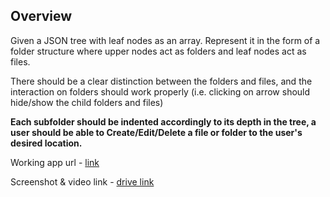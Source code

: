 ## Overview

Given a JSON tree with leaf nodes as an array. Represent it in the form of a folder structure where upper nodes act as folders and leaf nodes act as files.

There should be a clear distinction between the folders and files, and the interaction on folders should work properly (i.e. clicking on arrow should hide/show the child folders and files)

**Each subfolder should be indented accordingly to its depth in the tree, a user should be able to Create/Edit/Delete a file or folder to the user's desired location.**

Working app url - [link](https://create-folder-structure-app.netlify.app/)

Screenshot & video link - [drive link](https://drive.google.com/drive/folders/1W1Sxn2Dj1AisLsMyr2jZeqsaYW_uuTas)

